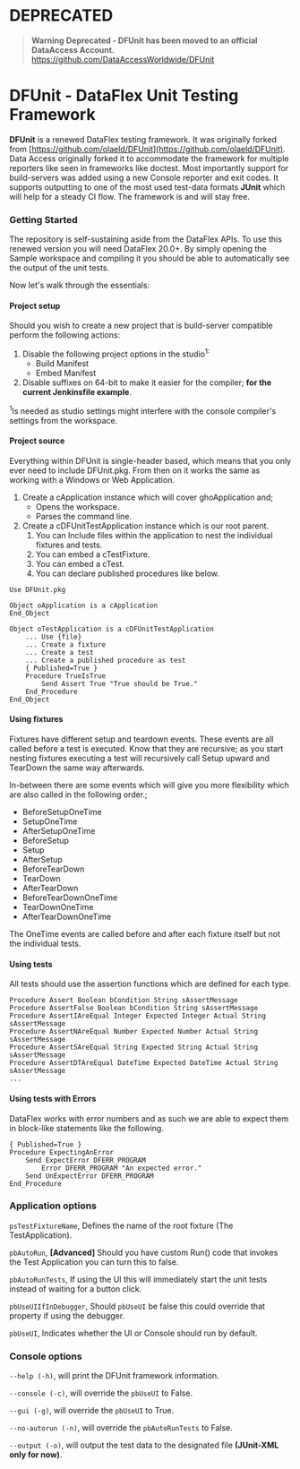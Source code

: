 # DEPRECATED
> **Warning** **Deprecated - DFUnit has been moved to an official DataAccess Account.** https://github.com/DataAccessWorldwide/DFUnit

# DFUnit - DataFlex Unit Testing Framework

**DFUnit** is a renewed DataFlex testing framework. It was originally forked from [https://github.com/olaeld/DFUnit](https://github.com/olaeld/DFUnit). Data Access originally forked it to accommodate the framework for multiple reporters like seen in frameworks like doctest. Most importantly support for build-servers was added using a new Console reporter and exit codes. It supports outputting to one of the most used test-data formats **JUnit** which will help for a steady CI flow. The framework is and will stay free.

### Getting Started

The repository is self-sustaining aside from the DataFlex APIs. To use this renewed version you will need DataFlex 20.0+. By simply opening the Sample workspace and compiling it you should be able to automatically see the output of the unit tests.

Now let's walk through the essentials:

#### Project setup

Should you wish to create a new project that is build-server compatible perform the following actions:

1. Disable the following project options in the studio<sup>1:</sup>
    - Build Manifest
    - Embed Manifest
2. Disable suffixes on 64-bit to make it easier for the compiler; **for the current Jenkinsfile example**.

<sup>1</sup>Is needed as studio settings might interfere with the console compiler's settings from the workspace.

#### Project source

Everything within DFUnit is single-header based, which means that you only ever need to include DFUnit.pkg. From then on it works the same as working with a Windows or Web Application.

1. Create a cApplication instance which will cover ghoApplication and; 
    - Opens the workspace.
    - Parses the command line.
2. Create a cDFUnitTestApplication instance which is our root parent. 
    1. You can Include files within the application to nest the individual fixtures and tests.
    2. You can embed a cTestFixture.
    3. You can embed a cTest.
    4. You can declare published procedures like below.

```DataFlex
Use DFUnit.pkg

Object oApplication is a cApplication
End_Object

Object oTestApplication is a cDFUnitTestApplication
	... Use {file}
    ... Create a fixture
    ... Create a test
    ... Create a published procedure as test
    { Published=True }
    Procedure TrueIsTrue
        Send Assert True "True should be True."
    End_Procedure
End_Object
```

#### Using fixtures

Fixtures have different setup and teardown events. These events are all called before a test is executed. Know that they are recursive; as you start nesting fixtures executing a test will recursively call Setup upward and TearDown the same way afterwards.

In-between there are some events which will give you more flexibility which are also called in the following order.;

- BeforeSetupOneTime
- SetupOneTime
- AfterSetupOneTime
- BeforeSetup
- Setup
- AfterSetup
- BeforeTearDown
- TearDown
- AfterTearDown
- BeforeTearDownOneTime
- TearDownOneTime
- AfterTearDownOneTime

The OneTime events are called before and after each fixture itself but not the individual tests.

#### Using tests

All tests should use the assertion functions which are defined for each type.

```DataFlex
Procedure Assert Boolean bCondition String sAssertMessage
Procedure AssertFalse Boolean bCondition String sAssertMessage
Procedure AssertIAreEqual Integer Expected Integer Actual String sAssertMessage
Procedure AssertNAreEqual Number Expected Number Actual String sAssertMessage
Procedure AssertSAreEqual String Expected String Actual String sAssertMessage
Procedure AssertDTAreEqual DateTime Expected DateTime Actual String sAssertMessage
...
```

#### Using tests with Errors

DataFlex works with error numbers and as such we are able to expect them in block-like statements like the following.

```DataFlex
{ Published=True }
Procedure ExpectingAnError
    Send ExpectError DFERR_PROGRAM
        Error DFERR_PROGRAM "An expected error."
    Send UnExpectError DFERR_PROGRAM
End_Procedure
```

### Application options

`psTestFixtureName`, Defines the name of the root fixture (The TestApplication).

`pbAutoRun`, **\[Advanced\]** Should you have custom Run() code that invokes the Test Application you can turn this to false.

`pbAutoRunTests`, If using the UI this will immediately start the unit tests instead of waiting for a button click.

`pbUseUIIfInDebugger`, Should `pbUseUI` be false this could override that property if using the debugger.

`pbUseUI`, Indicates whether the UI or Console should run by default.

### Console options

`--help (-h)`, will print the DFUnit framework information.

`--console (-c)`, will override the `pbUseUI` to False.

`--gui (-g)`, will override the `pbUseUI` to True.

`--no-autorun (-n)`, will override the `pbAutoRunTests` to False.

`--output (-o)`, will output the test data to the designated file **(JUnit-XML only for now)**.
